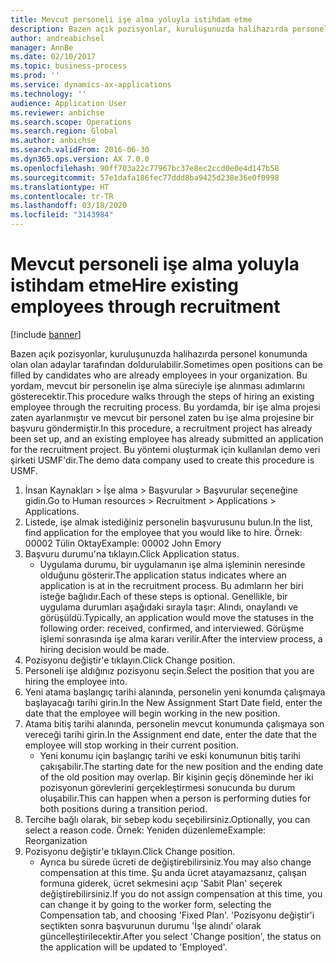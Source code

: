```yaml
---
title: Mevcut personeli işe alma yoluyla istihdam etme
description: Bazen açık pozisyonlar, kuruluşunuzda halihazırda personel konumunda olan olan adaylar tarafından doldurulabilir.
author: andreabichsel
manager: AnnBe
ms.date: 02/10/2017
ms.topic: business-process
ms.prod: ''
ms.service: dynamics-ax-applications
ms.technology: ''
audience: Application User
ms.reviewer: anbichse
ms.search.scope: Operations
ms.search.region: Global
ms.author: anbichse
ms.search.validFrom: 2016-06-30
ms.dyn365.ops.version: AX 7.0.0
ms.openlocfilehash: 90ff703a22c77967bc37e8ec2ccd0e0e4d147b58
ms.sourcegitcommit: 57e1dafa186fec77ddd8ba9425d238e36e0f0998
ms.translationtype: HT
ms.contentlocale: tr-TR
ms.lasthandoff: 03/18/2020
ms.locfileid: "3143984"
---
```

# <a name="hire-existing-employees-through-recruitment"></a><span data-ttu-id="a6461-103">Mevcut personeli işe alma yoluyla istihdam etme</span><span class="sxs-lookup"><span data-stu-id="a6461-103">Hire existing employees through recruitment</span></span>

[!include [banner](../../includes/banner.md)]

<span data-ttu-id="a6461-104">Bazen açık pozisyonlar, kuruluşunuzda halihazırda personel konumunda olan olan adaylar tarafından doldurulabilir.</span><span class="sxs-lookup"><span data-stu-id="a6461-104">Sometimes open positions can be filled by candidates who are already employees in your organization.</span></span> <span data-ttu-id="a6461-105">Bu yordam, mevcut bir personelin işe alma süreciyle işe alınması adımlarını gösterecektir.</span><span class="sxs-lookup"><span data-stu-id="a6461-105">This procedure walks through the steps of hiring an existing employee through the recruiting process.</span></span> <span data-ttu-id="a6461-106">Bu yordamda, bir işe alma projesi zaten ayarlanmıştır ve mevcut bir personel zaten bu işe alma projesine bir başvuru göndermiştir.</span><span class="sxs-lookup"><span data-stu-id="a6461-106">In this procedure, a recruitment project has already been set up, and an existing employee has already submitted an application for the recruitment project.</span></span> <span data-ttu-id="a6461-107">Bu yöntemi oluşturmak için kullanılan demo veri şirketi USMF'dir.</span><span class="sxs-lookup"><span data-stu-id="a6461-107">The demo data company used to create this procedure is USMF.</span></span>

1. <span data-ttu-id="a6461-108">İnsan Kaynakları > İşe alma > Başvurular > Başvurular seçeneğine gidin.</span><span class="sxs-lookup"><span data-stu-id="a6461-108">Go to Human resources > Recruitment > Applications > Applications.</span></span>
2. <span data-ttu-id="a6461-109">Listede, işe almak istediğiniz personelin başvurusunu bulun.</span><span class="sxs-lookup"><span data-stu-id="a6461-109">In the list, find application for the employee that you would like to hire.</span></span> <span data-ttu-id="a6461-110">Örnek: 00002 Tülin Oktay</span><span class="sxs-lookup"><span data-stu-id="a6461-110">Example:  00002  John Emory</span></span>
3. <span data-ttu-id="a6461-111">Başvuru durumu'na tıklayın.</span><span class="sxs-lookup"><span data-stu-id="a6461-111">Click Application status.</span></span>
    * <span data-ttu-id="a6461-112">Uygulama durumu, bir uygulamanın işe alma işleminin neresinde olduğunu gösterir.</span><span class="sxs-lookup"><span data-stu-id="a6461-112">The application status indicates where an application is at in the recruitment process.</span></span>  <span data-ttu-id="a6461-113">Bu adımların her biri isteğe bağlıdır.</span><span class="sxs-lookup"><span data-stu-id="a6461-113">Each of these steps is optional.</span></span> <span data-ttu-id="a6461-114">Genellikle, bir uygulama durumları aşağıdaki sırayla taşır: Alındı, onaylandı ve görüşüldü.</span><span class="sxs-lookup"><span data-stu-id="a6461-114">Typically, an application would move the statuses in the following order:  received, confirmed, and interviewed.</span></span> <span data-ttu-id="a6461-115">Görüşme işlemi sonrasında işe alma kararı verilir.</span><span class="sxs-lookup"><span data-stu-id="a6461-115">After the interview process, a hiring decision would be made.</span></span>  
4. <span data-ttu-id="a6461-116">Pozisyonu değiştir'e tıklayın.</span><span class="sxs-lookup"><span data-stu-id="a6461-116">Click Change position.</span></span>
5. <span data-ttu-id="a6461-117">Personeli işe aldığınız pozisyonu seçin.</span><span class="sxs-lookup"><span data-stu-id="a6461-117">Select the position that you are hiring the employee into.</span></span>
6. <span data-ttu-id="a6461-118">Yeni atama başlangıç tarihi alanında, personelin yeni konumda çalışmaya başlayacağı tarihi girin.</span><span class="sxs-lookup"><span data-stu-id="a6461-118">In the New Assignment Start Date field, enter the date that the employee will begin working in the new position.</span></span>  
7. <span data-ttu-id="a6461-119">Atama bitiş tarihi alanında, personelin mevcut konumunda çalışmaya son vereceği tarihi girin.</span><span class="sxs-lookup"><span data-stu-id="a6461-119">In the Assignment end date, enter the date that the employee will stop working in their current position.</span></span>
    * <span data-ttu-id="a6461-120">Yeni konumu için başlangıç tarihi ve eski konumunun bitiş tarihi çakışabilir.</span><span class="sxs-lookup"><span data-stu-id="a6461-120">The starting date for the new position and the ending date of the old position may overlap.</span></span> <span data-ttu-id="a6461-121">Bir kişinin geçiş döneminde her iki pozisyonun görevlerini gerçekleştirmesi sonucunda bu durum oluşabilir.</span><span class="sxs-lookup"><span data-stu-id="a6461-121">This can happen when a person is performing duties for both positions during a transition period.</span></span>  
8. <span data-ttu-id="a6461-122">Tercihe bağlı olarak, bir sebep kodu seçebilirsiniz.</span><span class="sxs-lookup"><span data-stu-id="a6461-122">Optionally, you can select a reason code.</span></span> <span data-ttu-id="a6461-123">Örnek: Yeniden düzenleme</span><span class="sxs-lookup"><span data-stu-id="a6461-123">Example: Reorganization</span></span>
9. <span data-ttu-id="a6461-124">Pozisyonu değiştir'e tıklayın.</span><span class="sxs-lookup"><span data-stu-id="a6461-124">Click Change position.</span></span>
    * <span data-ttu-id="a6461-125">Ayrıca bu sürede ücreti de değiştirebilirsiniz.</span><span class="sxs-lookup"><span data-stu-id="a6461-125">You may also change compensation at this time.</span></span> <span data-ttu-id="a6461-126">Şu anda ücret atayamazsanız, çalışan formuna giderek, ücret sekmesini açıp 'Sabit Plan' seçerek değiştirebilirsiniz.</span><span class="sxs-lookup"><span data-stu-id="a6461-126">If you do not assign compensation at this time, you can change it by going to the worker form, selecting the Compensation tab, and choosing 'Fixed Plan'.</span></span> <span data-ttu-id="a6461-127">'Pozisyonu değiştir'i seçtikten sonra başvurunun durumu 'İşe alındı' olarak güncelleştirilecektir.</span><span class="sxs-lookup"><span data-stu-id="a6461-127">After you select 'Change position', the status on the application will be updated to 'Employed'.</span></span>  

